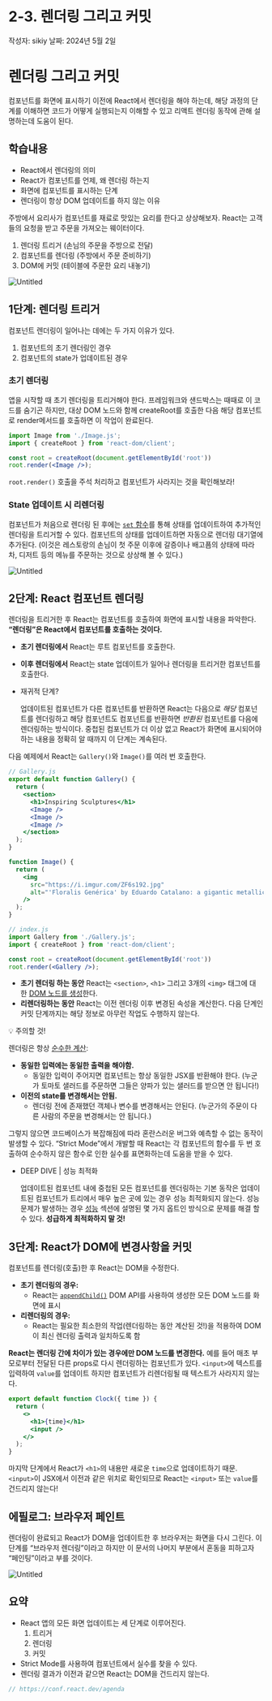 # 2-3. 렌더링 그리고 커밋

작성자: sikiy
날짜: 2024년 5월 2일

# 렌더링 그리고 커밋

컴포넌트를 화면에 표시하기 이전에 React에서 렌더링을 해야 하는데, 해당 과정의 단계를 이해하면 코드가 어떻게 실행되는지 이해할 수 있고 리액트 렌더링 동작에 관해 설명하는데 도움이 된다.

## 학습내용

- React에서 렌더링의 의미
- React가 컴포넌트를 언제, 왜 렌더링 하는지
- 화면에 컴포넌트를 표시하는 단계
- 렌더링이 항상 DOM 업데이트를 하지 않는 이유

주방에서 요리사가 컴포넌트를 재료로 맛있는 요리를 한다고 상상해보자. React는 고객들의 요청을 받고 주문을 가져오는 웨이터이다.

1. 렌더링 트리거 (손님의 주문을 주방으로 전달)
2. 컴포넌트를 렌더링 (주방에서 주문 준비하기)
3. DOM에 커밋 (테이블에 주문한 요리 내놓기)

![Untitled](2-3%20%E1%84%85%E1%85%A6%E1%86%AB%E1%84%83%E1%85%A5%E1%84%85%E1%85%B5%E1%86%BC%20%E1%84%80%E1%85%B3%E1%84%85%E1%85%B5%E1%84%80%E1%85%A9%20%E1%84%8F%E1%85%A5%E1%84%86%E1%85%B5%E1%86%BA%20f738b160433a4c96877f36708e2c20b2/Untitled.png)

## 1단계: 렌더링 트리거

컴포넌트 렌더링이 일어나는 데에는 두 가지 이유가 있다.

1. 컴포넌트의 초기 렌더링인 경우
2. 컴포넌트의 state가 업데이트된 경우

### 초기 렌더링

앱을 시작할 때 초기 렌더링을 트리거해야 한다. 프레임워크와 샌드박스는 때때로 이 코드를 숨기곤 하지만, 대상 DOM 노드와 함께 createRoot를 호출한 다음 해당 컴포넌트로 render메서드를 호출하면 이 작업이 완료된다.

```jsx
import Image from './Image.js';
import { createRoot } from 'react-dom/client';

const root = createRoot(document.getElementById('root'))
root.render(<Image />);
```

`root.render()` 호출을 주석 처리하고 컴포넌트가 사라지는 것을 확인해보라!

### State 업데이트 시 리렌더링

컴포넌트가 처음으로 렌더링 된 후에는 [`set` 함수](https://ko.react.dev/reference/react/useState#setstate)를 통해 상태를 업데이트하여 추가적인 렌더링을 트리거할 수 있다. 컴포넌트의 상태를 업데이트하면 자동으로 렌더링 대기열에 추가된다. (이것은 레스토랑의 손님이 첫 주문 이후에 갈증이나 배고픔의 상태에 따라 차, 디저트 등의 메뉴를 주문하는 것으로 상상해 볼 수 있다.)

![Untitled](2-3%20%E1%84%85%E1%85%A6%E1%86%AB%E1%84%83%E1%85%A5%E1%84%85%E1%85%B5%E1%86%BC%20%E1%84%80%E1%85%B3%E1%84%85%E1%85%B5%E1%84%80%E1%85%A9%20%E1%84%8F%E1%85%A5%E1%84%86%E1%85%B5%E1%86%BA%20f738b160433a4c96877f36708e2c20b2/Untitled%201.png)

## 2단계: React 컴포넌트 렌더링

렌더링을 트리거한 후 React는 컴포넌트를 호출하여 화면에 표시할 내용을 파악한다. **“렌더링”은 React에서 컴포넌트를 호출하는 것이다.**

- **초기 렌더링에서** React는 루트 컴포넌트를 호출한다.
- **이후 렌더링에서** React는 state 업데이트가 일어나 렌더링을 트리거한 컴포넌트를 호출한다.
- 재귀적 단계?
    
    업데이트된 컴포넌트가 다른 컴포넌트를 반환하면 React는 다음으로 *해당*  컴포넌트를 렌더링하고 해당 컴포넌트도 컴포넌트를 반환하면 *반환된*  컴포넌트를 다음에 렌더링하는 방식이다. 중첩된 컴포넌트가 더 이상 없고 React가 화면에 표시되어야 하는 내용을 정확히 알 때까지 이 단계는 계속된다.
    

다음 예제에서 React는 `Gallery()`와 `Image()`를 여러 번 호출한다.

```jsx
// Gallery.js
export default function Gallery() {
  return (
    <section>
      <h1>Inspiring Sculptures</h1>
      <Image />
      <Image />
      <Image />
    </section>
  );
}

function Image() {
  return (
    <img
      src="https://i.imgur.com/ZF6s192.jpg"
      alt="'Floralis Genérica' by Eduardo Catalano: a gigantic metallic flower sculpture with reflective petals"
    />
  );
}

// index.js
import Gallery from './Gallery.js';
import { createRoot } from 'react-dom/client';

const root = createRoot(document.getElementById('root'))
root.render(<Gallery />);
```

- **초기 렌더링 하는 동안** React는 `<section>`, `<h1>` 그리고 3개의 `<img>` 태그에 대한 [DOM 노드를 생성](https://developer.mozilla.org/docs/Web/API/Document/createElement)한다.
- **리렌더링하는 동안** React는 이전 렌더링 이후 변경된 속성을 계산한다. 다음 단계인 커밋 단계까지는 해당 정보로 아무런 작업도 수행하지 않는다.

<aside>
💡 주의할 것!

렌더링은 항상 [순수한 계산](https://ko.react.dev/learn/keeping-components-pure):

- **동일한 입력에는 동일한 출력을 해야함.**
    - 동일한 입력이 주어지면 컴포넌트는 항상 동일한 JSX를 반환해야 한다. 
    (누군가 토마토 샐러드를 주문하면 그들은 양파가 있는 샐러드를 받으면 안 됩니다!)
- **이전의 state를 변경해서는 안됨.**
    - 렌더링 전에 존재했던 객체나 변수를 변경해서는 안된다. 
    (누군가의 주문이 다른 사람의 주문을 변경해서는 안 됩니다.)

그렇지 않으면 코드베이스가 복잡해짐에 따라 혼란스러운 버그와 예측할 수 없는 동작이 발생할 수 있다. “Strict Mode”에서 개발할 때 React는 각 컴포넌트의 함수를 두 번 호출하여 순수하지 않은 함수로 인한 실수를 표면화하는데 도움을 받을 수 있다.

</aside>

- DEEP DIVE | 성능 최적화
    
    업데이트된 컴포넌트 내에 중첩된 모든 컴포넌트를 렌더링하는 기본 동작은 업데이트된 컴포넌트가 트리에서 매우 높은 곳에 있는 경우 성능 최적화되지 않는다. 성능 문제가 발생하는 경우 [성능](https://ko.legacy.reactjs.org/docs/optimizing-performance.html) 섹션에 설명된 몇 가지 옵트인 방식으로 문제를 해결 할 수 있다. **성급하게 최적화하지 말 것!**
    

## 3단계: React가 DOM에 변경사항을 커밋

컴포넌트를 렌더링(호출)한 후 React는 DOM을 수정한다.

- **초기 렌더링의 경우:**
    - React는 [`appendChild()`](https://developer.mozilla.org/docs/Web/API/Node/appendChild) DOM API를 사용하여 생성한 모든 DOM 노드를 화면에 표시
- **리렌더링의 경우:**
    - React는 필요한 최소한의 작업(렌더링하는 동안 계산된 것!)을 적용하여 DOM이 최신 렌더링 출력과 일치하도록 함

**React는 렌더링 간에 차이가 있는 경우에만 DOM 노드를 변경한다.** 예를 들어 매초 부모로부터 전달된 다른 props로 다시 렌더링하는 컴포넌트가 있다. `<input>`에 텍스트를 입력하여 `value`를 업데이트 하지만 컴포넌트가 리렌더링될 때 텍스트가 사라지지 않는다.

```jsx
export default function Clock({ time }) {
  return (
    <>
      <h1>{time}</h1>
      <input />
    </>
  );
}
```

마지막 단계에서 React가 `<h1>`의 내용만 새로운 `time`으로 업데이트하기 때문. `<input>`이 JSX에서 이전과 같은 위치로 확인되므로 React는 `<input>` 또는 `value`를 건드리지 않는다!

## 에필로그: 브라우저 페인트

렌더링이 완료되고 React가 DOM을 업데이트한 후 브라우저는 화면을 다시 그린다. 이 단계를 “브라우저 렌더링”이라고 하지만 이 문서의 나머지 부분에서 혼동을 피하고자 “페인팅”이라고 부를 것이다.

![Untitled](2-3%20%E1%84%85%E1%85%A6%E1%86%AB%E1%84%83%E1%85%A5%E1%84%85%E1%85%B5%E1%86%BC%20%E1%84%80%E1%85%B3%E1%84%85%E1%85%B5%E1%84%80%E1%85%A9%20%E1%84%8F%E1%85%A5%E1%84%86%E1%85%B5%E1%86%BA%20f738b160433a4c96877f36708e2c20b2/Untitled%202.png)

## 요약

- React 앱의 모든 화면 업데이트는 세 단계로 이루어진다.
    1. 트리거
    2. 렌더링
    3. 커밋
- Strict Mode를 사용하여 컴포넌트에서 실수를 찾을 수 있다.
- 렌더링 결과가 이전과 같으면 React는 DOM을 건드리지 않는다.

```jsx
// https://conf.react.dev/agenda
```
